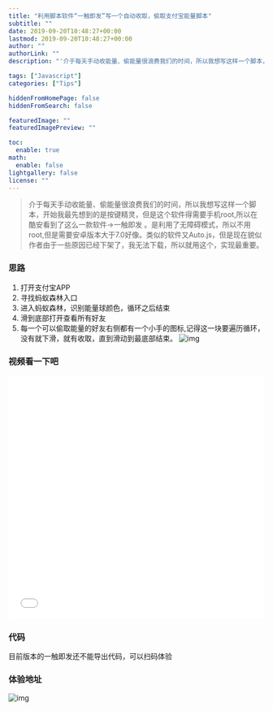 ```yaml
---
title: "利用脚本软件“一触即发”写一个自动收取，偷取支付宝能量脚本"
subtitle: ""
date: 2019-09-20T10:48:27+00:00
lastmod: 2019-09-20T10:48:27+00:00
author: ""
authorLink: ""
description: "'介于每天手动收能量、偷能量很浪费我们的时间，所以我想写这样一个脚本，开始我最先想到的是按键精灵，但是这个软件得需要手机root,所以在酷安看到了这么一款软件->一触即发 。是利用了无障碍模式，所以不用root,但是需要安卓版本大于7.0好像。类似的软件又Auto.js，但是现在貌似作者由于一些原因已经下架了，我无法下载，所以就用这个，实现最重要。'"

tags: ["Javascript"]
categories: ["Tips"]

hiddenFromHomePage: false
hiddenFromSearch: false

featuredImage: ""
featuredImagePreview: ""

toc:
  enable: true
math:
  enable: false
lightgallery: false
license: ""
---
```

<!--more-->

> 介于每天手动收能量、偷能量很浪费我们的时间，所以我想写这样一个脚本，开始我最先想到的是按键精灵，但是这个软件得需要手机root,所以在酷安看到了这么一款软件->一触即发 。是利用了无障碍模式，所以不用root,但是需要安卓版本大于7.0好像。类似的软件又Auto.js，但是现在貌似作者由于一些原因已经下架了，我无法下载，所以就用这个，实现最重要。

### 思路
1. 打开支付宝APP
2. 寻找蚂蚁森林入口
3. 进入蚂蚁森林，识别能量球颜色，循环之后结束
4. 滑到底部打开查看所有好友
5. 每一个可以偷取能量的好友右侧都有一个小手的图标,记得这一块要遍历循环，没有就下滑，就有收取，直到滑动到最底部结束。
![img](https://ae01.alicdn.com/kf/H3716ff15399043d29cd8e55ebc2fca5bD.png)

### 视频看一下吧
<iframe src="//player.bilibili.com/player.html?aid=68389347&cid=118531374&page=1" scrolling="no" border="0" frameborder="no" framespacing="0" allowfullscreen="true" style="width:100%;height:480px"> </iframe>

### 代码
目前版本的一触即发还不能导出代码，可以扫码体验

### 体验地址
![img](https://ae01.alicdn.com/kf/Ha82d360b7fc74194adffb0f32a8bcab7e.png)